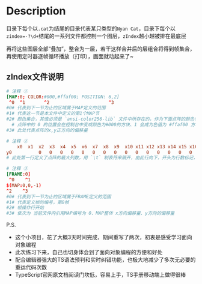 # Description
目录下每个以`.cat`为结尾的目录代表某只类型的`Nyan Cat`，目录下每个以`zindex=-?\d+`结尾的一系列文件都控制一个图层，`zIndex`越小越被排在最底层

再将这些图层全部“叠加”，整合为一层，若干这样合并后的层组合将得到帧集合，再使用定时器逐帧循环播放（打印），画面就动起来了~

## zIndex文件说明
```conf
# 注释 ①
[MAP:0; COLOR:#000,#ffaf00; POSITION: 6,2]
 ^0  ^1       ^2                      ^3
#0# 代表到下一节为止的区域属于MAP定义的范围
#1# 代表这一节是本文件中定义的第1个MAP节
#2# 颜色集合，其值必须是 `ansi-color256-lib` 文件中所存在的，作为下面点阵的颜色参考
  # 点阵中的 0 的位置会在控制台中变成颜色为#000的方块、1 会成为色值为 #ffaf00 方块
#3# 此处代表点阵的x,y正方向的偏移量
```

```conf
# 注释 ②
	x0	x1	x2	x3	x4	x5	x6	x7	x8	x9	x10	x11	x12	x13	x14	x15	x16	x17	x18	x19	x20
y0			0	0	0	0	0	0	0	0	0	0	0	0	0	0	0	0	0	
# 此处第一行定义了点阵的最大列数，用 `\t` 制表符来隔开，由此行向下，开头为行数标记，编号依次递增
```

```conf
# 注释 ③
[FRAME:0]
 ^0    ^1
$(MAP:0,0,-1)
^2    ^3
#0# 代表到下一节为止的区域属于FRAME定义的范围
#1# 代表定义帧的编号，第0帧
#2# 帧操作行开始
#3# 依次为 当前文件内引用MAP编号为 0、MAP整体 x方向偏移量、y方向的偏移量
```

P.S.

* 这个小项目，花了大概3天时间完成，期间重写了两次，初衷是感受学习面向对象编程
* 此次练习下来，自己也切身体会到了面向对象编程的方便和好处
* 配合编辑器强大的TS语法预判和实时纠错功能，也极大地减少了多次无必要的重运代码次数
* TypeScript官网原文档阅读门坎低，容易上手，TS手册移动端上做得很棒